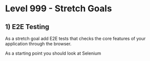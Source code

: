 # Level 999 - Stretch Goals

## 1) E2E Testing

As a stretch goal add E2E tests that checks the core features of your application through the browser.

As a starting point you should look at Selenium
